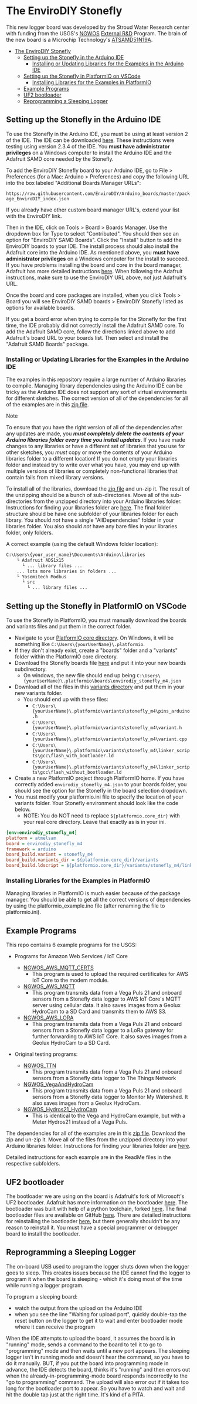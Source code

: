 # The EnviroDIY Stonefly

This new logger board was developed by the Stroud Water Research center with funding from the USGS's [NGWOS](https://www.usgs.gov/mission-areas/water-resources/science/next-generation-water-observing-system-ngwos) [External R&D](https://www.usgs.gov/mission-areas/water-resources/science/ngwos-external-research-and-development) Program.
The brain of the new board is a Microchip Technology's [ATSAMD51N19A](https://www.microchip.com/en-us/product/ATSAMD51N19A).

- [The EnviroDIY Stonefly](#the-envirodiy-stonefly)
  - [Setting up the Stonefly in the Arduino IDE](#setting-up-the-stonefly-in-the-arduino-ide)
    - [Installing or Updating Libraries for the Examples in the Arduino IDE](#installing-or-updating-libraries-for-the-examples-in-the-arduino-ide)
  - [Setting up the Stonefly in PlatformIO on VSCode](#setting-up-the-stonefly-in-platformio-on-vscode)
    - [Installing Libraries for the Examples in PlatformIO](#installing-libraries-for-the-examples-in-platformio)
  - [Example Programs](#example-programs)
  - [UF2 bootloader](#uf2-bootloader)
  - [Reprogramming a Sleeping Logger](#reprogramming-a-sleeping-logger)


## Setting up the Stonefly in the Arduino IDE

To use the Stonefly in the Arduino IDE, you must be using at least version 2 of the IDE.
The IDE can be downloaded [here](https://www.arduino.cc/en/software).
These instructions were testing using version 2.3.4 of the IDE.
You **must have administrator privileges** on a Windows computer to install the Arduino IDE and the Adafruit SAMD core needed by the Stonefly.

To add the EnviroDIY Stonefly board to your Arduino IDE, go to File > Preferences (for a Mac: Arduino > Preferences) and copy the following URL into the box labeled "Additional Boards Manager URLs":

`https://raw.githubusercontent.com/EnviroDIY/Arduino_boards/master/package_EnviroDIY_index.json`

If you already have other custom board manager URL's, extend your list with the EnviroDIY link.

Then in the IDE, click on Tools > Board > Boards Manager.
Use the dropdown box for Type to select "Contributed".
You should then see an option for "EnviroDIY SAMD Boards".
Click the "Install" button to add the EnviroDIY boards to your IDE.
The install process should also install the Adafruit core into the Arduino IDE.
As mentioned above, you **must have administrator privileges** on a Windows computer for the install to succeed.
If you have problems installing the board and core in the board manager, Adafruit has more detailed instructions [here](https://learn.adafruit.com/add-boards-arduino-v164/setup).
When following the Adafruit instructions, make sure to use the EnviroDIY URL above, not just Adafruit's URL.

Once the board and core packages are installed, when you click Tools > Board you will see EnviroDIY SAMD boards > EnviroDIY Stonefly listed as options for available boards.

If you get a board error when trying to compile for the Stonefly for the first time, the IDE probably did not correctly install the Adafruit SAMD core.
To add the Adafruit SAMD core, follow the directions linked above to add Adafruit's board URL to your boards list.
Then select and install the "Adafruit SAMD Boards" package.

### Installing or Updating Libraries for the Examples in the Arduino IDE

The examples in this repository require a large number of Arduino libraries to compile.
Managing library dependencies using the Arduino IDE can be tricky as the Arduino IDE does not support any sort of virtual environments for different sketches.
The correct version of all of the dependencies for all of the examples are in this [zip file](https://github.com/EnviroDIY/USGS_NGWOS/blob/main/AllDependencies.zip).

> [!NOTE]
> To ensure that you have the right version of all of the dependencies after any updates are made, you _**must completely delete the contents of your Arduino libraries folder every time you install updates**_.
> If you have made changes to any libraries or have a different set of libraries that you use for other sketches, you *must* copy or move the contents of your Arduino libraries folder to a different location!
> If you do not empty your libraries folder and instead try to write over what you have, you may end up with multiple versions of libraries or completely non-functional libraries that contain fails from mixed library versions.

To install all of the libraries, download the [zip file](https://github.com/EnviroDIY/USGS_NGWOS/blob/main/AllDependencies.zip) and un-zip it.
The result of the unzipping should be a bunch of sub-directories.
Move all of the sub-directories from the unzipped directory into your Arduino libraries folder.
Instructions for finding your libraries folder are [here](https://support.arduino.cc/hc/en-us/articles/4415103213714-Find-sketches-libraries-board-cores-and-other-files-on-your-computer).
The final folder structure should be have one subfolder of your libraries folder for each library.
You should *not* have a single "AllDependencies" folder in your libraries folder.
You also should *not* have any bare files in your libraries folder, only folders.

A correct example (using the default Windows folder location):

```txt
C:\Users\{your_user_name}\Documents\Arduino\libraries
    └ Adafruit ADS1x15
      └ ... library files ...
    ... lots more libraries in folders ...
    └ Yosemitech Modbus
      └ src
        └ ... library files ...
```

## Setting up the Stonefly in PlatformIO on VSCode

To use the Stonefly in PlatformIO, you must manually download the boards and variants files and put them in the correct folder.

- Navigate to your [PlatformIO core directory](https://docs.platformio.org/en/latest/projectconf/sections/platformio/options/directory/core_dir.html#projectconf-pio-core-dir). On Windows, it will be something like `C:\Users\{yourUserName}\.platformio`.
- If they don't already exist, create a "boards" folder and a "variants" folder within the PlatformIO core directory.
- Download the Stonefly boards file [here](https://raw.githubusercontent.com/EnviroDIY/Arduino_boards/refs/heads/master/EnviroDIYSAMDBoards/boards/envirodiy_stonefly_m4.json) and put it into your new boards subdirectory.
  - On windows, the new file should end up being `C:\Users\{yourUserName}\.platformio\boards\envirodiy_stonefly_m4.json`
- Download all of the files in this [variants directory](https://github.com/EnviroDIY/Arduino_boards/tree/master/EnviroDIYSAMDBoards/variants/stonefly_m4) and put them in your new variants folder.
  - You should end up with these files:
    - `C:\Users\{yourUserName}\.platformio\variants\stonefly_m4\pins_arduino.h`
    - `C:\Users\{yourUserName}\.platformio\variants\stonefly_m4\variant.h`
    - `C:\Users\{yourUserName}\.platformio\variants\stonefly_m4\variant.cpp`
    - `C:\Users\{yourUserName}\.platformio\variants\stonefly_m4\linker_scripts\gcc\flash_with_bootloader.ld`
    - `C:\Users\{yourUserName}\.platformio\variants\stonefly_m4\linker_scripts\gcc\flash_without_bootloader.ld`
- Create a new PlatformIO project through PlatformIO home. If you have correctly added `envirodiy_stonefly_m4.json` to your boards folder, you should see the option for the Stonefly in the board selection dropdown.
- You must modify your platformio.ini file to specify the location of your variants folder.  Your Stonefly environment should look like the code below.
  - NOTE: You do NOT need to replace `${platformio.core_dir}` with your real core directory. Leave that exactly as is in your ini.

```ini
[env:envirodiy_stonefly_m4]
platform = atmelsam
board = envirodiy_stonefly_m4
framework = arduino
board_build.variant = stonefly_m4
board_build.variants_dir = ${platformio.core_dir}/variants
board_build.ldscript = ${platformio.core_dir}/variants/stonefly_m4/linker_scripts/gcc/flash_with_bootloader.ld
```

### Installing Libraries for the Examples in PlatformIO

Managing libraries in PlatformIO is much easier because of the package manager.
You should be able to get all the correct versions of dependencies by using the platformio_example.ino file (after renaming the file to platformio.ini).

## Example Programs

This repo contains 6 example programs for the USGS:

- Programs for Amazon Web Services / IoT Core
  - [NGWOS_AWS_MQTT_CERTS](https://github.com/EnviroDIY/USGS_NGWOS/tree/main/NGWOS_AWS_MQTT_Certs)
    - This program is used to upload the required certificates for AWS IoT Core to the modem module.
  - [NGWOS_AWS_MQTT](https://github.com/EnviroDIY/USGS_NGWOS/tree/main/NGWOS_AWS_MQTT)
    - This program transmits data from a Vega Puls 21 and onboard sensors from a Stonefly data logger to AWS IoT Core's MQTT server using cellular data. It also saves images from a Geolux HydroCam to a SD Card and transmits them to AWS S3.
  - [NGWOS_AWS_LORA](https://github.com/EnviroDIY/USGS_NGWOS/tree/main/NGWOS_AWS_LORA)
    - This program transmits data from a Vega Puls 21 and onboard sensors from a Stonefly data logger to a LoRa gateway for further forwarding to AWS IoT Core. It also saves images from a Geolux HydroCam to a SD Card.

- Original testing programs:
  - [NGWOS_TTN](https://github.com/EnviroDIY/USGS_NGWOS/tree/main/NGWOS_TTN)
    - This program transmits data from a Vega Puls 21 and onboard sensors from a Stonefly data logger to The Things Network
  - [NGWOS_VegaAndHydroCam](https://github.com/EnviroDIY/USGS_NGWOS/tree/main/NGWOS_VegaAndHydroCam)
    - This program transmits data from a Vega Puls 21 and onboard sensors from a Stonefly data logger to Monitor My Watershed. It also saves images from a Geolux HydroCam.
  - [NGWOS_Hydros21_HydroCam](https://github.com/EnviroDIY/USGS_NGWOS/tree/main/NGWOS_Hydros21_HydroCam)
    - This is identical to the Vega and HydroCam example, but with a Meter Hydros21 instead of a Vega Puls.

The dependencies for all of the examples are in this [zip file](https://github.com/EnviroDIY/USGS_NGWOS/blob/main/AllDependencies.zip).
Download the zip and un-zip it.
Move all of the files from the unzipped directory into your Arduino libraries folder.
Instructions for finding your libraries folder are [here](https://support.arduino.cc/hc/en-us/articles/4415103213714-Find-sketches-libraries-board-cores-and-other-files-on-your-computer).

Detailed instructions for each example are in the ReadMe files in the respective subfolders.

## UF2 bootloader

The bootloader we are using on the board is Adafruit's fork of Microsoft's UF2 bootloader.
Adafruit has more information on the bootloader [here](https://learn.adafruit.com/adafruit-feather-m0-express-designed-for-circuit-python-circuitpython/uf2-bootloader-details).
The bootloader was built with help of a python toolchain, forked [here](https://github.com/SRGDamia1/SAMD-custom-board).
The final bootloader files are available on GitHub [here](https://github.com/EnviroDIY/Arduino_boards/tree/master/EnviroDIYSAMDBoards).
There are detailed instructions for reinstalling the bootloader [here](https://github.com/SRGDamia1/SAMD-custom-board/blob/main/Install%20Bootloader.md), but there generally shouldn't be any reason to reinstall it.
You must have a special programmer or debugger board to install the bootloader.

## Reprogramming a Sleeping Logger

The on-board USB used to program the logger shuts down when the logger goes to sleep.
This creates issues because the IDE cannot find the logger to program it when the board is sleeping  - which it's doing most of the time while running a logger program.

To program a sleeping board:

- watch the output from the upload on the Arduino IDE
- when you see the line "Waiting for upload port", quickly double-tap the reset button on the logger to get it to wait and enter bootloader mode where it can receive the program

When the IDE attempts to upload the board, it assumes the board is in "running" mode, sends a command to the board to tell it to go to "programming" mode and then waits until a new port appears.
The sleeping logger isn't in running mode and doesn't hear the command, so you have to do it manually.
BUT, if you put the board into programming mode in advance, the IDE detects the board, thinks it's "running" and then errors out when the already-in-programming-mode board responds incorrectly to the "go to programming" command.
The upload will also error out if it takes too long for the bootloader port to appear.
So you have to watch and wait and hit the double tap just at the right time.
It's kind of a PITA.
